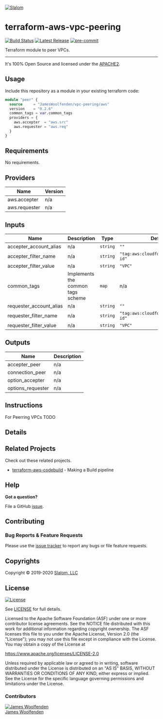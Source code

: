 
[![Slalom][logo]](https://slalom.com)

# terraform-aws-vpc-peering

[![Build Status](https://github.com/JamesWoolfenden/terraform-aws-vpc-peering/workflows/Verify%20and%20Bump/badge.svg?branch=master)](https://github.com/JamesWoolfenden/terraform-aws-vpc-peering)
[![Latest Release](https://img.shields.io/github/release/JamesWoolfenden/terraform-aws-vpc-peering.svg)](https://github.com/JamesWoolfenden/terraform-aws-vpc-peering/releases/latest)
[![pre-commit](https://img.shields.io/badge/pre--commit-enabled-brightgreen?logo=pre-commit&logoColor=white)](https://github.com/pre-commit/pre-commit)

Terraform module to peer VPCs.

---

It's 100% Open Source and licensed under the [APACHE2](LICENSE).

## Usage

Include this repository as a module in your existing terraform code:

```terraform
module "peer" {
  source     = "JamesWoolfenden/vpc-peering/aws"
  version    = "0.2.6"
  common_tags = var.common_tags
  providers = {
    aws.accepter  = "aws.src"
    aws.requester = "aws.req"
  }
}
```
<!-- BEGINNING OF PRE-COMMIT-TERRAFORM DOCS HOOK -->
## Requirements

No requirements.

## Providers

| Name | Version |
|------|---------|
| aws.accepter | n/a |
| aws.requester | n/a |

## Inputs

| Name | Description | Type | Default | Required |
|------|-------------|------|---------|:--------:|
| accepter\_account\_alias | n/a | `string` | `""` | no |
| accepter\_filter\_name | n/a | `string` | `"tag:aws:cloudformation:logical-id"` | no |
| accepter\_filter\_value | n/a | `string` | `"VPC"` | no |
| common\_tags | Implements the common tags scheme | `map` | n/a | yes |
| requester\_account\_alias | n/a | `string` | `""` | no |
| requester\_filter\_name | n/a | `string` | `"tag:aws:cloudformation:logical-id"` | no |
| requester\_filter\_value | n/a | `string` | `"VPC"` | no |

## Outputs

| Name | Description |
|------|-------------|
| accepter\_peer | n/a |
| connection\_peer | n/a |
| option\_accepter | n/a |
| options\_requester | n/a |

<!-- END OF PRE-COMMIT-TERRAFORM DOCS HOOK -->

## Instructions

For Peerring VPCs TODO

## Details

## Related Projects

Check out these related projects.

- [terraform-aws-codebuild](https://github.com/jameswoolfenden/terraform-aws-codebuild) - Making a Build pipeline

## Help

**Got a question?**

File a GitHub [issue](https://github.com/jameswoolfenden/terraform-aws-vpc-peering/issues).

## Contributing

### Bug Reports & Feature Requests

Please use the [issue tracker](https://github.com/jameswoolfenden/terraform-aws-vpc-peering/issues) to report any bugs or file feature requests.

## Copyrights

Copyright © 2019-2020 [Slalom, LLC](https://slalom.com)

## License

[![License](https://img.shields.io/badge/License-Apache%202.0-blue.svg)](https://opensource.org/licenses/Apache-2.0)

See [LICENSE](LICENSE) for full details.

Licensed to the Apache Software Foundation (ASF) under one
or more contributor license agreements.  See the NOTICE file
distributed with this work for additional information
regarding copyright ownership.  The ASF licenses this file
to you under the Apache License, Version 2.0 (the
"License"); you may not use this file except in compliance
with the License.  You may obtain a copy of the License at

<https://www.apache.org/licenses/LICENSE-2.0>

Unless required by applicable law or agreed to in writing,
software distributed under the License is distributed on an
"AS IS" BASIS, WITHOUT WARRANTIES OR CONDITIONS OF ANY
KIND, either express or implied.  See the License for the
specific language governing permissions and limitations
under the License.

### Contributors

[![James Woolfenden][jameswoolfenden_avatar]][jameswoolfenden_homepage]<br/>[James Woolfenden][jameswoolfenden_homepage]

[jameswoolfenden_homepage]: https://github.com/jameswoolfenden
[jameswoolfenden_avatar]: https://github.com/jameswoolfenden.png?size=150
[logo]: https://gist.githubusercontent.com/JamesWoolfenden/5c457434351e9fe732ca22b78fdd7d5e/raw/15933294ae2b00f5dba6557d2be88f4b4da21201/slalom-logo.png
[website]: https://slalom.com
[linkedin]: https://www.linkedin.com/in/jameswoolfenden/
[linkedin]: https://www.linkedin.com/company/slalom-consulting/
[twitter]: https://twitter.com/JimWoolfenden

[share_twitter]: https://twitter.com/intent/tweet/?text=terraform-aws-vpc-peering&url=https://github.com/jameswoolfenden/terraform-aws-vpc-peering
[share_linkedin]: https://www.linkedin.com/shareArticle?mini=true&title=terraform-aws-vpc-peering&url=https://github.com/jameswoolfenden/terraform-aws-vpc-peering
[share_reddit]: https://reddit.com/submit/?url=https://github.com/jameswoolfenden/terraform-aws-vpc-peering
[share_facebook]: https://facebook.com/sharer/sharer.php?u=https://github.com/jameswoolfenden/terraform-aws-vpc-peering
[share_email]: mailto:?subject=terraform-aws-vpc-peering&body=https://github.com/jameswoolfenden/terraform-aws-vpc-peering
